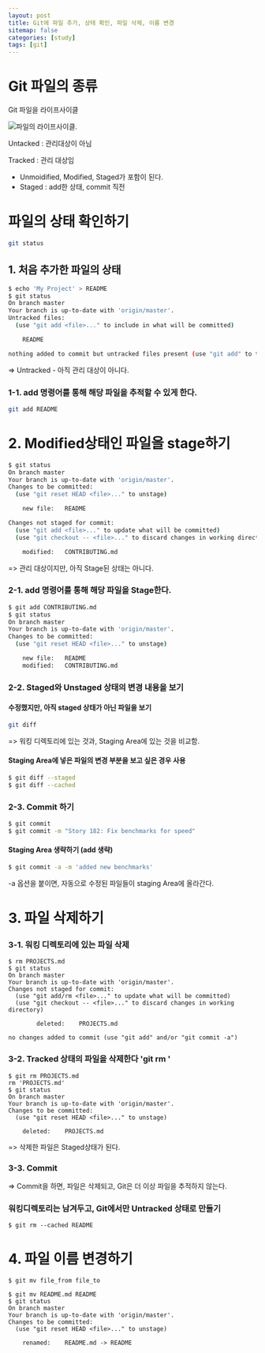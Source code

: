 ```yaml
---
layout: post
title: Git에 파일 추가, 상태 확인, 파일 삭제, 이름 변경 
sitemap: false
categories: [study]
tags: [git]
---
```



# Git 파일의 종류  

Git 파일을 라이프사이클

![파일의 라이프사이클.](https://git-scm.com/book/en/v2/images/lifecycle.png)

Untacked : 관리대상이 아님

Tracked : 관리 대상임 

- Unmoidified, Modified, Staged가 포함이 된다. 
- Staged : add한 상태, commit 직전



# 파일의 상태 확인하기

~~~bash
git status
~~~

## 1. 처음 추가한 파일의 상태

~~~bash
$ echo 'My Project' > README
$ git status
On branch master
Your branch is up-to-date with 'origin/master'.
Untracked files:
  (use "git add <file>..." to include in what will be committed)

    README

nothing added to commit but untracked files present (use "git add" to track)
~~~

=> Untracked - 아직 관리 대상이 아니다. 

### 1-1. add 명령어를 통해 해당 파일을 추적할 수 있게 한다. 

~~~bash
git add README
~~~



# 2. Modified상태인 파일을 stage하기

~~~bash
$ git status
On branch master
Your branch is up-to-date with 'origin/master'.
Changes to be committed:
  (use "git reset HEAD <file>..." to unstage)

    new file:   README

Changes not staged for commit:
  (use "git add <file>..." to update what will be committed)
  (use "git checkout -- <file>..." to discard changes in working directory)

    modified:   CONTRIBUTING.md
~~~

=> 관리 대상이지만, 아직 Stage된 상태는 아니다. 

### 2-1. add 명령어를 통해 해당 파일을 Stage한다. 

~~~bash
$ git add CONTRIBUTING.md
$ git status
On branch master
Your branch is up-to-date with 'origin/master'.
Changes to be committed:
  (use "git reset HEAD <file>..." to unstage)

    new file:   README
    modified:   CONTRIBUTING.md
~~~



### 2-2. Staged와 Unstaged 상태의 변경 내용을 보기

#### 수정했지만, 아직 staged 상태가 아닌 파일을 보기 

~~~bash
git diff 
~~~

=> 워킹 디렉토리에 있는 것과, Staging Area에 있는 것을 비교함. 



#### Staging Area에 넣은 파일의 변경 부분을 보고 싶은 경우 사용 

~~~bash
$ git diff --staged
$ git diff --cached
~~~



### 2-3. Commit 하기

~~~bash
$ git commit
$ git commit -m "Story 182: Fix benchmarks for speed"
~~~



#### Staging Area 생략하기 (add 생략)

~~~bash
$ git commit -a -m 'added new benchmarks'
~~~

-a 옵션을 붙이면, 자동으로 수정된 파일들이 staging Area에 올라간다. 



# 3. 파일 삭제하기 

### 3-1. 워킹 디렉토리에 있는 파일 삭제 

~~~
$ rm PROJECTS.md
$ git status
On branch master
Your branch is up-to-date with 'origin/master'.
Changes not staged for commit:
  (use "git add/rm <file>..." to update what will be committed)
  (use "git checkout -- <file>..." to discard changes in working directory)

        deleted:    PROJECTS.md

no changes added to commit (use "git add" and/or "git commit -a")
~~~

### 3-2. Tracked 상태의 파일을 삭제한다 'git rm '

~~~
$ git rm PROJECTS.md
rm 'PROJECTS.md'
$ git status
On branch master
Your branch is up-to-date with 'origin/master'.
Changes to be committed:
  (use "git reset HEAD <file>..." to unstage)

    deleted:    PROJECTS.md
~~~

=> 삭제한 파일은 Staged상태가 된다. 

### 3-3. Commit 

=> Commit을 하면, 파일은 삭제되고, Git은 더 이상 파일을 추적하지 않는다. 



### 워킹디렉토리는 남겨두고, Git에서만 Untracked 상태로 만들기

~~~
$ git rm --cached README
~~~



# 4. 파일 이름 변경하기

~~~
$ git mv file_from file_to
~~~

~~~
$ git mv README.md README
$ git status
On branch master
Your branch is up-to-date with 'origin/master'.
Changes to be committed:
  (use "git reset HEAD <file>..." to unstage)

    renamed:    README.md -> README
~~~

